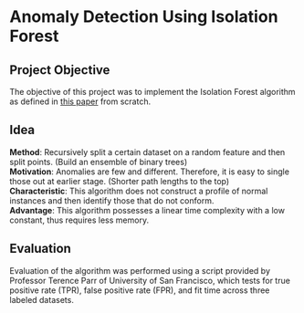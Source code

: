 # Anomaly Detection Using Isolation Forest

## Project Objective
The objective of this project was to implement the Isolation Forest algorithm as defined in [this paper](https://github.com/xulianrenzoku/isolation-forest/blob/master/IsolationForestPaper.pdf) from scratch.

## Idea
**Method**: Recursively split a certain dataset on a random feature and then split points. (Build an ensemble of binary trees)  
**Motivation**: Anomalies are few and different. Therefore, it is easy to single those out at earlier stage. (Shorter path lengths to the top)  
**Characteristic**: This algorithm does not construct a profile of normal instances and then identify those that do not conform.  
**Advantage**: This algorithm possesses a linear time complexity with a low constant, thus requires less memory.

## Evaluation 
Evaluation of the algorithm was performed using a script provided by Professor Terence Parr of University of San Francisco, which tests for true positive rate (TPR), false positive rate (FPR), and fit time across three labeled datasets.
